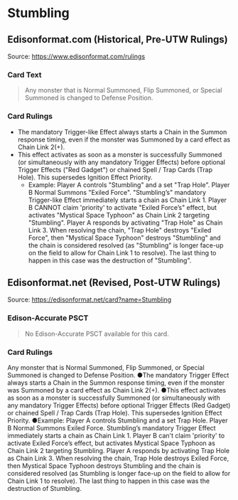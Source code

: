 # Stumbling

## Edisonformat.com (Historical, Pre-UTW Rulings)

Source: https://www.edisonformat.com/rulings

### Card Text

> Any monster that is Normal Summoned, Flip Summoned, or Special Summoned is changed to Defense Position.

### Card Rulings

*   The mandatory Trigger-like Effect always starts a Chain in the Summon response timing, even if the monster was Summoned by a card effect as Chain Link 2(+).
*   This effect activates as soon as a monster is successfully Summoned (or simultaneously with any mandatory Trigger Effects) before optional Trigger Effects ("Red Gadget") or chained Spell / Trap Cards (Trap Hole). This supersedes Ignition Effect Priority.
    *   Example: Player A controls "Stumbling" and a set "Trap Hole". Player B Normal Summons "Exiled Force". "Stumbling’s" mandatory Trigger-like Effect immediately starts a chain as Chain Link 1. Player B CANNOT claim 'priority' to activate "Exiled Force’s" effect, but activates "Mystical Space Typhoon" as Chain Link 2 targeting "Stumbling". Player A responds by activating "Trap Hole" as Chain Link 3. When resolving the chain, "Trap Hole" destroys "Exiled Force", then "Mystical Space Typhoon" destroys "Stumbling" and the chain is considered resolved (as "Stumbling" is longer face-up on the field to allow for Chain Link 1 to resolve). The last thing to happen in this case was the destruction of "Stumbling".

## Edisonformat.net (Revised, Post-UTW Rulings)

Source: https://edisonformat.net/card?name=Stumbling

### Edison-Accurate PSCT

> No Edison-Accurate PSCT available for this card.

### Card Rulings

Any monster that is Normal Summoned, Flip Summoned, or Special Summoned is changed to Defense Position.
●The mandatory Trigger Effect always starts a Chain in the Summon response timing, even if the monster was Summoned by a card effect as Chain Link 2(+).
●This effect activates as soon as a monster is successfully Summoned (or simultaneously with any mandatory Trigger Effects) before optional Trigger Effects (Red Gadget) or chained Spell / Trap Cards (Trap Hole). This supersedes Ignition Effect Priority.
●Example: Player A controls Stumbling and a set Trap Hole. Player B Normal Summons Exiled Force. Stumbling’s mandatory Trigger Effect immediately starts a chain as Chain Link 1. Player B can't claim 'priority' to activate Exiled Force’s effect, but activates Mystical Space Typhoon as Chain Link 2 targeting Stumbling. Player A responds by activating Trap Hole as Chain Link 3. When resolving the chain, Trap Hole destroys Exiled Force, then Mystical Space Typhoon destroys Stumbling and the chain is considered resolved (as Stumbling is longer face-up on the field to allow for Chain Link 1 to resolve). The last thing to happen in this case was the destruction of Stumbling.
            